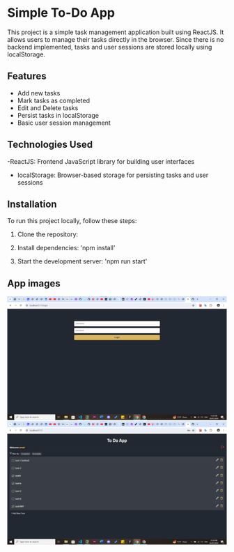 # Simple To-Do App

This project is a simple task management application built using ReactJS. It allows users to manage their tasks directly in the browser. Since there is no backend implemented, tasks and user sessions are stored locally using localStorage.

## Features

- Add new tasks
- Mark tasks as completed
- Edit and Delete tasks
- Persist tasks in localStorage
- Basic user session management

## Technologies Used

-ReactJS: Frontend JavaScript library for building user interfaces

- localStorage: Browser-based storage for persisting tasks and user sessions

## Installation

To run this project locally, follow these steps:

1. Clone the repository:

2. Install dependencies:
   'npm install'
3. Start the development server:
   'npm run start'

## App images

![Login Page](prod-1.png "Login Page")
![Home Page](prod-2.png "Home Page")
